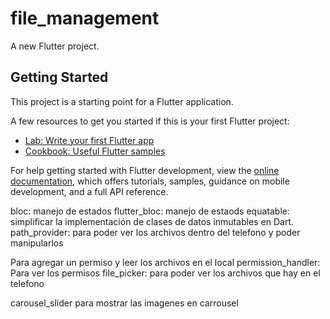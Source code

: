 # file_management

A new Flutter project.

## Getting Started

This project is a starting point for a Flutter application.

A few resources to get you started if this is your first Flutter project:

- [Lab: Write your first Flutter app](https://docs.flutter.dev/get-started/codelab)
- [Cookbook: Useful Flutter samples](https://docs.flutter.dev/cookbook)

For help getting started with Flutter development, view the
[online documentation](https://docs.flutter.dev/), which offers tutorials,
samples, guidance on mobile development, and a full API reference.


bloc: manejo de estados
flutter_bloc: manejo de estaods
equatable: simplificar la implementación de clases de datos inmutables en Dart.
path_provider: para poder ver los archivos dentro del telefono y poder manipularlos

<uses-permission android:name="android.permission.READ_EXTERNAL_STORAGE" /> Para agregar un permiso y leer los archivos en el local
permission_handler: Para ver los permisos
file_picker: para poder ver los archivos que hay en el telefono

carousel_slider para mostrar las imagenes en carrousel
